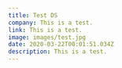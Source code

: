 ```yaml
---
title: Test DS
company: This is a test.
link: This is a test.
image: images/test.jpg
date: 2020-03-22T00:01:51.034Z
description: This is a test.
---
```

